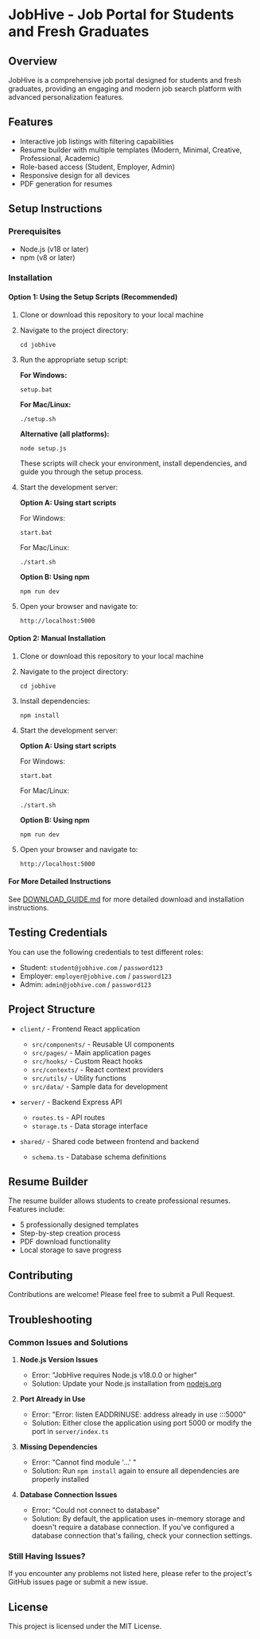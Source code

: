# JobHive - Job Portal for Students and Fresh Graduates

## Overview

JobHive is a comprehensive job portal designed for students and fresh graduates, providing an engaging and modern job search platform with advanced personalization features.

## Features

- Interactive job listings with filtering capabilities
- Resume builder with multiple templates (Modern, Minimal, Creative, Professional, Academic)
- Role-based access (Student, Employer, Admin)
- Responsive design for all devices
- PDF generation for resumes

## Setup Instructions

### Prerequisites

- Node.js (v18 or later)
- npm (v8 or later)

### Installation

#### Option 1: Using the Setup Scripts (Recommended)

1. Clone or download this repository to your local machine

2. Navigate to the project directory:
   ```
   cd jobhive
   ```

3. Run the appropriate setup script:
   
   **For Windows:**
   ```
   setup.bat
   ```
   
   **For Mac/Linux:**
   ```
   ./setup.sh
   ```
   
   **Alternative (all platforms):**
   ```
   node setup.js
   ```
   
   These scripts will check your environment, install dependencies, and guide you through the setup process.

4. Start the development server:
   
   **Option A: Using start scripts**
   
   For Windows:
   ```
   start.bat
   ```
   
   For Mac/Linux:
   ```
   ./start.sh
   ```
   
   **Option B: Using npm**
   ```
   npm run dev
   ```

5. Open your browser and navigate to:
   ```
   http://localhost:5000
   ```

#### Option 2: Manual Installation

1. Clone or download this repository to your local machine

2. Navigate to the project directory:
   ```
   cd jobhive
   ```

3. Install dependencies:
   ```
   npm install
   ```

4. Start the development server:
   
   **Option A: Using start scripts**
   
   For Windows:
   ```
   start.bat
   ```
   
   For Mac/Linux:
   ```
   ./start.sh
   ```
   
   **Option B: Using npm**
   ```
   npm run dev
   ```

5. Open your browser and navigate to:
   ```
   http://localhost:5000
   ```

#### For More Detailed Instructions

See [DOWNLOAD_GUIDE.md](DOWNLOAD_GUIDE.md) for more detailed download and installation instructions.

## Testing Credentials

You can use the following credentials to test different roles:

- Student: `student@jobhive.com` / `password123`
- Employer: `employer@jobhive.com` / `password123`
- Admin: `admin@jobhive.com` / `password123`

## Project Structure

- `client/` - Frontend React application
  - `src/components/` - Reusable UI components
  - `src/pages/` - Main application pages
  - `src/hooks/` - Custom React hooks
  - `src/contexts/` - React context providers
  - `src/utils/` - Utility functions
  - `src/data/` - Sample data for development
  
- `server/` - Backend Express API
  - `routes.ts` - API routes
  - `storage.ts` - Data storage interface
  
- `shared/` - Shared code between frontend and backend
  - `schema.ts` - Database schema definitions

## Resume Builder

The resume builder allows students to create professional resumes. Features include:

- 5 professionally designed templates
- Step-by-step creation process
- PDF download functionality
- Local storage to save progress

## Contributing

Contributions are welcome! Please feel free to submit a Pull Request.

## Troubleshooting

### Common Issues and Solutions

1. **Node.js Version Issues**
   - Error: "JobHive requires Node.js v18.0.0 or higher"
   - Solution: Update your Node.js installation from [nodejs.org](https://nodejs.org/)

2. **Port Already in Use**
   - Error: "Error: listen EADDRINUSE: address already in use :::5000"
   - Solution: Either close the application using port 5000 or modify the port in `server/index.ts`

3. **Missing Dependencies**
   - Error: "Cannot find module '...' "
   - Solution: Run `npm install` again to ensure all dependencies are properly installed

4. **Database Connection Issues**
   - Error: "Could not connect to database"
   - Solution: By default, the application uses in-memory storage and doesn't require a database connection. If you've configured a database connection that's failing, check your connection settings.

### Still Having Issues?

If you encounter any problems not listed here, please refer to the project's GitHub issues page or submit a new issue.

## License

This project is licensed under the MIT License.